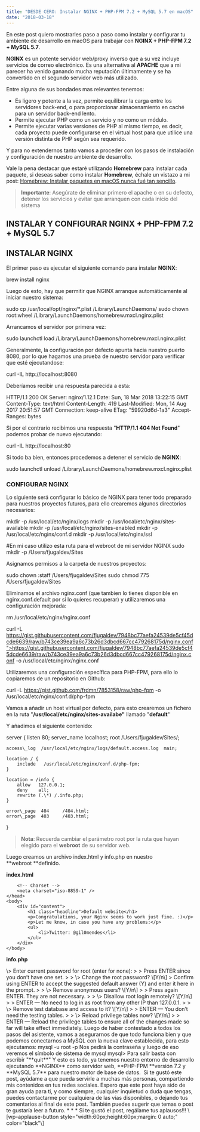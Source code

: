 ```yaml
---
title: "DESDE CERO: Instalar NGINX + PHP-FPM 7.2 + MySQL 5.7 en macOS"
date: "2018-03-18"
---
```


En este post quiero mostrarles paso a paso como instalar y configurar tu ambiente de desarrollo en macOS para trabajar con **NGINX + PHP-FPM 7.2 + MySQL 5.7**.

**NGINX** es un potente servidor web/proxy inverso que a su vez incluye servicios de correo electrónico. Es una alternativa al **APACHE** que a mi parecer ha venido ganando mucha reputación últimamente y se ha convertido en el segundo servidor web más utilizado.

Entre alguna de sus bondades mas relevantes tenemos:

- Es ligero y potente a la vez, permite equilibrar la carga entre los servidores back-end, o para proporcionar almacenamiento en caché para un servidor back-end lento.
- Permite ejecutar PHP como un servicio y no como un módulo.
- Permite ejecutar varias versiones de PHP al mismo tiempo, es decir, cada proyecto puede configurarse en el virtual host para que utilice una versión distinta de PHP según sea requerido.

Y para no extendernos tanto vamos a proceder con los pasos de instalación y configuración de nuestro ambiente de desarrollo.

Vale la pena destacar que estaré utilizando **Homebrew** para instalar cada paquete, si deseas saber como instalar **Homebrew**, échale un vistazo a mi post: [Homebrew: Instalar paquetes en macOS nunca fué tan sencillo](https://www.franciscougalde.com/2018/03/10/homebrew-instalar-paquetes-en-macos-nunca-fue-tan-sencillo/). 

> **Importante**: Asegúrate de eliminar primero el apache o en su defecto, detener los servicios y evitar que arranquen con cada inicio del sistema

## INSTALAR Y CONFIGURAR **NGINX + PHP-FPM 7.2 + MySQL 5.7**

## INSTALAR NGINX

El primer paso es ejecutar el siguiente comando para instalar **NGINX**:

brew install nginx

Luego de esto, hay que permitir que NGINX arranque automáticamente al iniciar nuestro sistema:

sudo cp /usr/local/opt/nginx/\*.plist /Library/LaunchDaemons/
sudo chown root:wheel /Library/LaunchDaemons/homebrew.mxcl.nginx.plist

Arrancamos el servidor por primera vez:

sudo launchctl load /Library/LaunchDaemons/homebrew.mxcl.nginx.plist

Generalmente, la configuración por defecto apunta hacia nuestro puerto 8080, por lo que hagamos una prueba de nuestro servidor para verificar que esté ejecutandose:

curl -IL http://localhost:8080

Deberíamos recibir una respuesta parecida a esta:

HTTP/1.1 200 OK
Server: nginx/1.12.1
Date: Sun, 18 Mar 2018 13:22:15 GMT
Content-Type: text/html
Content-Length: 419
Last-Modified: Mon, 14 Aug 2017 20:51:57 GMT
Connection: keep-alive
ETag: "59920d6d-1a3"
Accept-Ranges: bytes

Si por el contrario recibimos una respuesta "**HTTP/1.1 404 Not Found**" podemos probar de nuevo ejecutando:

curl -IL http://localhost:80

Si todo ba bien, entonces procedemos a detener el servicio de **NGINX**:

sudo launchctl unload /Library/LaunchDaemons/homebrew.mxcl.nginx.plist

### CONFIGURAR NGINX

Lo siguiente será configurar lo básico de NGINX para tener todo preparado para nuestros proyectos futuros, para ello crearemos algunos directorios necesarios:

mkdir -p /usr/local/etc/nginx/logs
mkdir -p /usr/local/etc/nginx/sites-available
mkdir -p /usr/local/etc/nginx/sites-enabled
mkdir -p /usr/local/etc/nginx/conf.d
mkdir -p /usr/local/etc/nginx/ssl

#En mi caso utilizo esta ruta para el webroot de mi servidor NGINX
sudo mkdir -p /Users/fjugaldev/Sites

Asignamos permisos a la carpeta de nuestros proyectos:

sudo chown :staff /Users/fjugaldev/Sites
sudo chmod 775 /Users/fjugaldev/Sites

Eliminamos el archivo nginx.conf (que tambien lo tienes disponible en nginx.conf.default por si lo quieres recuperar) y utilizaremos una configuración mejorada:

rm /usr/local/etc/nginx/nginx.conf

curl -L https://gist.githubusercontent.com/fjugaldev/7948bc77aefa24539de5cf45dcde6639/raw/b743ce39ea9a6c73b26d3dbcd667cc479268175d/nginx.conf">https://gist.githubusercontent.com/fjugaldev/7948bc77aefa24539de5cf45dcde6639/raw/b743ce39ea9a6c73b26d3dbcd667cc479268175d/nginx.conf -o /usr/local/etc/nginx/nginx.conf

Utilizaremos una configuración específica para PHP-FPM, para ello lo copiaremos de un repositorio en Github:

curl -L https://gist.github.com/frdmn/7853158/raw/php-fpm -o /usr/local/etc/nginx/conf.d/php-fpm

Vamos a añadir un host virtual por defecto, para esto crearemos un fichero en la ruta "**/usr/local/etc/nginx/sites-availabe"** llamado "**default**"

Y añadimos el siguiente contenido:

server {
    listen       80;
    server\_name  localhost;
    root       /Users/fjugaldev/Sites/;
 
    access\_log  /usr/local/etc/nginx/logs/default.access.log  main;
 
    location / {
        include   /usr/local/etc/nginx/conf.d/php-fpm;
    }

    location = /info {
        allow   127.0.0.1;
        deny    all;
        rewrite (.\*) /.info.php;
    }

    error\_page  404     /404.html;
    error\_page  403     /403.html;
}

> **Nota**: Recuerda cambiar el parámetro root por la ruta que hayan elegido para el **webroot** de su servidor web.

Luego creamos un archivo index.html y info.php en nuestro **webroot **definido.

**index.html**

<!DOCTYPE HTML>
<html lang="en">
	<head>
		<!-- Page title -->
		<title>Nginx</title>

		<!-- Charset -->
		<meta charset="iso-8859-1" />
	</head>
	<body>	
		<div id="content"> 
			<h1 class="headline">Default website</h1>
			<p>Congratulations, your Nginx seems to work just fine. :)</p>
			<p>Let me know, in case you have any problems:</p>
			<ul>
				<li>Twitter: @gil0mendes</li>
			</ul>
		</div>
	</body>
</html>

**info.php**

<?php
echo phpinfo();

Lo siguiente será activar nuestro virtual host por defecto definido, para ello crearemos un symlink hacia nuestra carpeta "**sites-enabled**":

ln -sfv /usr/local/etc/nginx/sites-available/default /usr/local/etc/nginx/sites-enabled/default

Iniciamos de nuevo nuestro servidor **NGINX**:

sudo launchctl load /Library/LaunchDaemons/homebrew.mxcl.nginx.plist

### Controla NGINX como todo un Maestro

Probablemente, más temprano que tarde, tendrás que reiniciar por cualquier razón los servicios de NGINX, PHP-FPM o ver los logs de errores. Te dejo a continuación unos alias que seguro serán de gran utilidad para ti.

Para poder usarlos, debes definir los alias en el archivo ˜/.bash\_profile o en mi caso que utilizo el shell ZSH en el archivo ˜/.zshrc, a continuación los alias:

\### SERVER SERVICES ALIAS
# Nginx
alias nginx.start='sudo launchctl load /Library/LaunchDaemons/homebrew.mxcl.nginx.plist'
alias nginx.stop='sudo launchctl unload /Library/LaunchDaemons/homebrew.mxcl.nginx.plist'
alias nginx.restart='nginx.stop && nginx.start'

# PHP-FPM
alias php72-fpm.start="launchctl load -w ~/Library/LaunchAgents/homebrew.mxcl.php72.plist"
alias php72-fpm.stop="launchctl unload -w ~/Library/LaunchAgents/homebrew.mxcl.php72.plist"
alias php72-fpm.restart='php72-fpm.stop && php72-fpm.start'

# MySQL
alias mysql.start="launchctl load -w ~/Library/LaunchAgents/homebrew.mxcl.mysql.plist"
alias mysql.stop="launchctl unload -w ~/Library/LaunchAgents/homebrew.mxcl.mysql.plist"
alias mysql.restart='mysql.stop && mysql.start'

# Nginx Logs
alias nginx.logs.error='tail -250f /usr/local/etc/nginx/logs/error.log'
alias nginx.logs.access='tail -250f /usr/local/etc/nginx/logs/access.log'

Con esto tenemos activados los siguientes comandos de consola para administrar nuestro entorno de desarrollo:

#### Nginx

nginx.start
nginx.stop
nginx.restart

#### PHP-FPM

php72-fpm.start
php72-fpm.stop
php72-fpm.restart

#### [](https://gist.github.com/mgmilcher/5eaed7714d031a12ed97#mysql-1)MySQL

mysql.start
mysql.stop
mysql.restart

#### Nginx Logs

nginx.logs.error
nginx.logs.access

## Instalar PHP-FPM 7.2

Lo próximo a realizar es instalar **PHP-FPM 7.2**, para ello debemos:

Actualizar las formular de **Homebrew** para **PHP**:

brew tap homebrew/dupes
brew tap homebrew/php

Instalar **PHP-FPM 7.2**

brew install php72 --without-apache --with-fpm --with-mysql

Ya con esto tenemos instalado PHP-FPM 7.2. Con los comandos definidos anteriormente podemos controlar nuestros servicios de PHP-FPM:

php72-fpm.start
php72-fpm.stop
php72-fpm.restart

Si accedemos a **http://localhost** y **http://localhost/info** debemos poder ver un mensaje de que nuestro **NGINX** esta funcionando correctamente y en el segundo url veremos un **phpinfo()** donde nos debe indicar que estamos ejecutando **PHP versión 7.2.x**

## Instalar MYSQL 5.7

El último paso es instalar MySQL 5.7, para ello ejecutamos:

brew install mysql

Lo cual debe instalarnos siempre la última versión de **MySQL**

Lo siguiente será incorporarle seguridad a nuestra instalación de **MySQL**, para ello ejecutamos 

mysql\_secure\_installation

Por defecto **MySQL** viene sin password en el root, por lo que es recomendable ejecutar el comando anterior y seguir los pasos que se nos presenta en el "**Asistente de configuración**"mysql\_secure\_installation

Al ejecutar el comando nos preguntará lo siguiente:

> \> Enter current password for root (enter for none):
> 
> Press ENTER since you don’t have one set.
> 
> \> Change the root password? \[Y/n\]  
> Confirm using ENTER to accept the suggested default answer (Y) and enter it here in the prompt.
> 
> \> Remove anonymous users? \[Y/n\]
> 
> Press again ENTER. They are not necessary.
> 
> \> Disallow root login remotely? \[Y/n\]
> 
> ENTER — No need to log in as root from any other IP than 127.0.0.1.
> 
> \> Remove test database and access to it? \[Y/n\]
> 
> ENTER — You don’t need the testing tables.
> 
> \> Reload privilege tables now? \[Y/n\]
> 
> ENTER — Reload the privilege tables to ensure all of the changes made so far will take effect immediately.

Luego de haber contestado a todos los pasos del asistente, vamos a asegurarnos de que todo funciona bien y que podemos conectarnos a MySQL con la nueva clave establecida, para esto ejecutamos:

mysql -u root -p

Nos pedirá la contraseña y luego de eso veremos el símbolo de sistema de mysql

mysql>

Para salir basta con escribir "**quit**"

Y esto es todo, ya tenemos nuestro entorno de desarrollo ejecutando **NGINX** como servidor web, **PHP-FPM **versión 7.2 y **MySQL 5.7** para nuestro motor de base de datos. 

Si te gustó este post, ayúdame a que pueda servirle a muchas más personas, compartiendo mis contenidos en tus redes sociales.

Espero que este post haya sido de gran ayuda para ti, y como siempre, cualquier inquietud o duda que tengas, puedes contactarme por cualquiera de las vías disponibles, o dejando tus comentarios al final de este post. También puedes sugerir que temas o post te gustaría leer a futuro.

* * *

Si te gustó el post, regálame tus aplausos!!!

\[wp-applause-button style="width:60px;height:60px;margin: 0 auto;" color="black"\]
